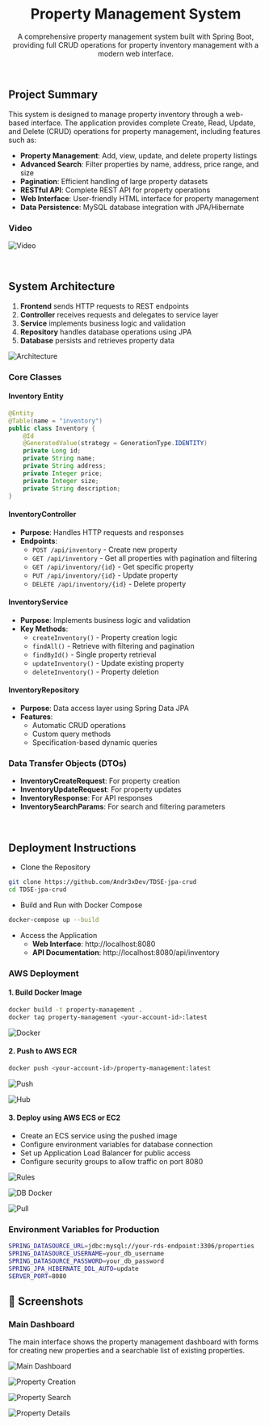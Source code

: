 
<div align="center">
<h1 align="center">Property Management System</h1>
<p align="center">
A comprehensive property management system built with Spring Boot, providing full CRUD operations for property inventory management with a modern web interface.
</p>
</div>

<br>

## Project Summary

This system is designed to manage property inventory through a web-based interface. The application provides complete Create, Read, Update, and Delete (CRUD) operations for property management, including features such as:

- **Property Management**: Add, view, update, and delete property listings
- **Advanced Search**: Filter properties by name, address, price range, and size
- **Pagination**: Efficient handling of large property datasets
- **RESTful API**: Complete REST API for property operations
- **Web Interface**: User-friendly HTML interface for property management
- **Data Persistence**: MySQL database integration with JPA/Hibernate

### Video

![Video](https://github.com/user-attachments/assets/5cf440e3-efe3-48b8-91fe-36b2654d9577)

<br>

## System Architecture

1. **Frontend** sends HTTP requests to REST endpoints
2. **Controller** receives requests and delegates to service layer
3. **Service** implements business logic and validation
4. **Repository** handles database operations using JPA
5. **Database** persists and retrieves property data


![Architecture](docs/arch.png)

### Core Classes

#### Inventory Entity

```java
@Entity
@Table(name = "inventory")
public class Inventory {
    @Id
    @GeneratedValue(strategy = GenerationType.IDENTITY)
    private Long id;
    private String name;
    private String address;
    private Integer price;
    private Integer size;
    private String description;
}
```

#### InventoryController

- **Purpose**: Handles HTTP requests and responses
- **Endpoints**:
  - `POST /api/inventory` - Create new property
  - `GET /api/inventory` - Get all properties with pagination and filtering
  - `GET /api/inventory/{id}` - Get specific property
  - `PUT /api/inventory/{id}` - Update property
  - `DELETE /api/inventory/{id}` - Delete property

#### InventoryService
- **Purpose**: Implements business logic and validation
- **Key Methods**:
  - `createInventory()` - Property creation logic
  - `findAll()` - Retrieve with filtering and pagination
  - `findById()` - Single property retrieval
  - `updateInventory()` - Update existing property
  - `deleteInventory()` - Property deletion

#### InventoryRepository
- **Purpose**: Data access layer using Spring Data JPA
- **Features**:
  - Automatic CRUD operations
  - Custom query methods
  - Specification-based dynamic queries

### Data Transfer Objects (DTOs)

- **InventoryCreateRequest**: For property creation
- **InventoryUpdateRequest**: For property updates
- **InventoryResponse**: For API responses
- **InventorySearchParams**: For search and filtering parameters

<br>

## Deployment Instructions

- Clone the Repository

```bash
git clone https://github.com/Andr3xDev/TDSE-jpa-crud
cd TDSE-jpa-crud
```

- Build and Run with Docker Compose

```bash
docker-compose up --build
```

- Access the Application
  - **Web Interface**: http://localhost:8080
  - **API Documentation**: http://localhost:8080/api/inventory


### AWS Deployment

#### 1. Build Docker Image
```bash
docker build -t property-management .
docker tag property-management <your-account-id>:latest
```

![Docker](docs/docker.png)

#### 2. Push to AWS ECR
```bash
docker push <your-account-id>/property-management:latest
```

![Push](docs/push.png)

![Hub](docs/hub.png)

#### 3. Deploy using AWS ECS or EC2
- Create an ECS service using the pushed image
- Configure environment variables for database connection
- Set up Application Load Balancer for public access
- Configure security groups to allow traffic on port 8080

![Rules](docs/dbrules.png)

![DB Docker](docs/dbdocker.png)

![Pull](docs/pull.png)

### Environment Variables for Production
```bash
SPRING_DATASOURCE_URL=jdbc:mysql://your-rds-endpoint:3306/properties
SPRING_DATASOURCE_USERNAME=your_db_username
SPRING_DATASOURCE_PASSWORD=your_db_password
SPRING_JPA_HIBERNATE_DDL_AUTO=update
SERVER_PORT=8080
```

## 📸 Screenshots

### Main Dashboard
The main interface shows the property management dashboard with forms for creating new properties and a searchable list of existing properties.

![Main Dashboard](docs/i1.png)

![Property Creation](docs/i2.png)

![Property Search](docs/i3.png)

![Property Details](docs/i4.png)